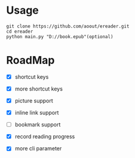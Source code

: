 # Usage

```
git clone https://github.com/aoout/ereader.git
cd ereader
python main.py "D://book.epub"(optional)
```

# RoadMap

- [x] shortcut keys
- [x] more shortcut keys
- [x] picture support
- [x] inline link support
- [ ] bookmark support
- [x] record reading progress
- [x] more cli parameter

